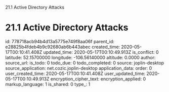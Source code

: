 21.1 Active Directory Attacks

# 21.1 Active Directory Attacks

id: 778718acb94b4d13a5775e749f8aa06f
parent_id: e28825b4fdeb4b9c92680ab6b443abec
created_time: 2020-05-17T00:10:41.408Z
updated_time: 2020-05-17T00:10:49.913Z
is_conflict: 0
latitude: 52.15700000
longitude: -106.56140000
altitude: 0.0000
author: 
source_url: 
is_todo: 0
todo_due: 0
todo_completed: 0
source: joplin-desktop
source_application: net.cozic.joplin-desktop
application_data: 
order: 0
user_created_time: 2020-05-17T00:10:41.408Z
user_updated_time: 2020-05-17T00:10:49.913Z
encryption_cipher_text: 
encryption_applied: 0
markup_language: 1
is_shared: 0
type_: 1
